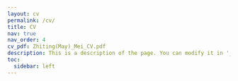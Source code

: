 ```yaml
---
layout: cv
permalink: /cv/
title: CV
nav: true
nav_order: 4
cv_pdf: Zhiting(May)_Mei_CV.pdf
description: This is a description of the page. You can modify it in '_pages/cv.md'. You can also change or remove the top pdf download button.
toc:
  sidebar: left
---
```

